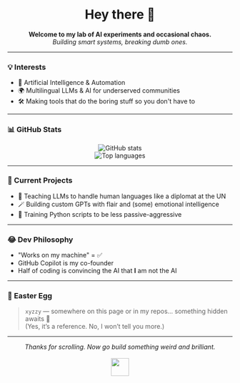 <h1 align="center">Hey there 👋</h1>
<p align="center">
  <b>Welcome to my lab of AI experiments and occasional chaos.</b><br>
  <i>Building smart systems, breaking dumb ones.</i>
</p>

---

### 💡 Interests

- 🤖 Artificial Intelligence & Automation
- 🌍 Multilingual LLMs & AI for underserved communities
- 🛠️ Making tools that do the boring stuff so you don't have to

---

### 📊 GitHub Stats

<p align="center">
  <img src="https://github-readme-stats.vercel.app/api?username=your-github-username&show_icons=true&theme=radical&hide=prs&count_private=true" alt="GitHub stats" />
  <br/>
  <img src="https://github-readme-stats.vercel.app/api/top-langs/?username=your-github-username&layout=compact&theme=radical" alt="Top languages" />
</p>

---

### 🧠 Current Projects

- 🤯 Teaching LLMs to handle human languages like a diplomat at the UN
- 🪄 Building custom GPTs with flair and (some) emotional intelligence
- 🐍 Training Python scripts to be less passive-aggressive

---

### 😂 Dev Philosophy

- "Works on my machine" = ✅
- GitHub Copilot is my co-founder
- Half of coding is convincing the AI that **I** am not the AI

---

### 🥚 Easter Egg

> `xyzzy` — somewhere on this page or in my repos... something hidden awaits 👀  
> (Yes, it’s a reference. No, I won’t tell you more.)

---

<p align="center">
  <i>Thanks for scrolling. Now go build something weird and brilliant.</i>  
  <br/><br/>
  <img src="https://media.giphy.com/media/hvRJCLFzcasrR4ia7z/giphy.gif" width="40"/>
</p>
